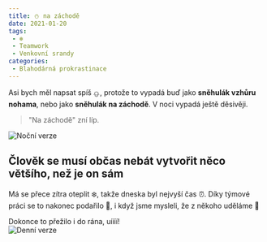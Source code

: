 ```yaml
---
title: ⛄ na záchodě
date: 2021-01-20
tags:
 - ❄
 - Teamwork
 - Venkovní srandy
categories:
 - Blahodárná prokrastinace
---
```

Asi bych měl napsat spíš <span style="display: inline-block;transform: rotate(180deg)">⛄</span>, protože to vypadá buď jako **sněhulák vzhůru nohama**, nebo jako **sněhulák na záchodě**.
V noci vypadá ještě děsivěji.
<!-- more -->
> "Na záchodě" zní líp.

![Noční verze](/images/night-snowman.jpg)
## Člověk se musí občas nebát vytvořit něco většího, než je on sám
Má se přece zítra oteplit ❄️, takže dneska byl nejvyší čas ⏰. Díky týmové práci se to nakonec podařilo 🙌, i když jsme mysleli, že z někoho uděláme 🥞

Dokonce to přežilo i do rána, uíííí!  
![Denní verze](/images/day-snowman.jpg)

